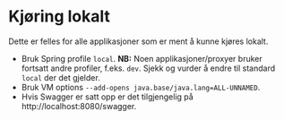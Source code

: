 # Kjøring lokalt
Dette er felles for alle applikasjoner som er ment å kunne kjøres lokalt.
* Bruk Spring profile `local`. **NB:** Noen applikasjoner/proxyer bruker fortsatt andre profiler, f.eks. `dev`. Sjekk og vurder å endre til standard `local` der det gjelder.
* Bruk VM options `--add-opens java.base/java.lang=ALL-UNNAMED`.
* Hvis Swagger er satt opp er det tilgjengelig på http://localhost:8080/swagger.